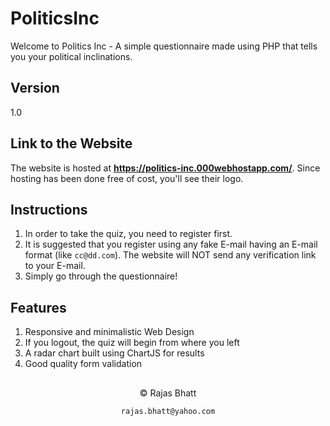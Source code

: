 # PoliticsInc
Welcome to Politics Inc - A simple questionnaire made using PHP that tells you your political inclinations.

## Version
1.0

## Link to the Website
The website is hosted at **https://politics-inc.000webhostapp.com/**.
Since hosting has been done free of cost, you'll see their logo.

## Instructions
1. In order to take the quiz, you need to register first.
2. It is suggested that you register using any fake E-mail having an E-mail format (like ```cc@dd.com```). The website will NOT send any verification link to your E-mail.
3. Simply go through the questionnaire!

## Features
1. Responsive and minimalistic Web Design
2. If you logout, the quiz will begin from where you left
3. A radar chart built using ChartJS for results
4. Good quality form validation

## 
<div align="center">
&copy; Rajas Bhatt

`rajas.bhatt@yahoo.com`

</div>

